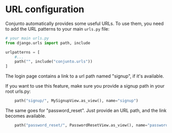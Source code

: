 # URL configuration

Conjunto automatically provides some useful URLs. To use them, you need to add the URL patterns to your main `urls.py` file:

```python
# your main urls.py
from django.urls import path, include

urlpatterns = [
    #...
    path("", include("conjunto.urls"))
]
```


The login page contains a link to a url path named "signup", if it's available.

If you want to  use this feature, make sure you provide a signup path in your root urls.py:

```python
    path("signup/", MySignupView.as_view(), name="signup")
```

The same goes for "password_reset". Just provide an URL path, and the link becomes available.
```python
    path("password_reset/", PasswordResetView.as_view(), name="password_reset")
```